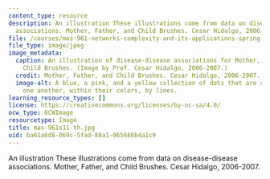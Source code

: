 ```yaml
---
content_type: resource
description: An illustration These illustrations come from data on disease-disease
  associations. Mother, Father, and Child Brushes. Cesar Hidalgo, 2006-2007.
file: /courses/mas-961-networks-complexity-and-its-applications-spring-2011/ba61a6d8069c5fad88a1065686b4a1c9_mas-961s11-th.jpg
file_type: image/jpeg
image_metadata:
  caption: An illustration of disease-disease associations for Mother, Father and
    Child Brushes. (Image by Prof. Cesar Hidalgo, 2006-2007.)
  credit: Mother, Father, and Child Brushes. Cesar Hidalgo, 2006-2007.
  image-alt: A blue, a pink, and a yellow collection of dots that are connected to
    one another, within their colors, by lines.
learning_resource_types: []
license: https://creativecommons.org/licenses/by-nc-sa/4.0/
ocw_type: OCWImage
resourcetype: Image
title: mas-961s11-th.jpg
uid: ba61a6d8-069c-5fad-88a1-065686b4a1c9
---
```

An illustration These illustrations come from data on disease-disease associations. Mother, Father, and Child Brushes. Cesar Hidalgo, 2006-2007.
